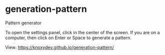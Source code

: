 # generation-pattern
Pattern generator

To open the settings panel, click in the center of the screen. If you are on a computer, then click on Enter or Space to generate a pattern.

View: https://knoxydev.github.io/generation-pattern/

